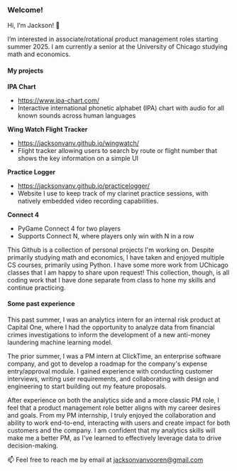 ### Welcome!

Hi, I’m Jackson! 👋 

I’m interested in associate/rotational product management roles starting summer 2025. I am currently a senior at the University of Chicago studying math and economics.

#### My projects
**IPA Chart**
- https://www.ipa-chart.com/
- Interactive international phonetic alphabet (IPA) chart with audio for all known sounds across human languages

**Wing Watch Flight Tracker**
- https://jacksonvanv.github.io/wingwatch/
- Flight tracker allowing users to search by route or flight number that shows the key information on a simple UI

**Practice Logger**
- https://jacksonvanv.github.io/practicelogger/
- Website I use to keep track of my clarinet practice sessions, with natively embedded video recording capabilities.

**Connect 4**
- PyGame Connect 4 for two players
- Supports Connect N, where players only win with N in a row

This Github is a collection of personal projects I'm working on. Despite primarily studying math and economics, I have taken and enjoyed multiple CS courses, primarily using Python. I have some more work from UChicago classes that I am happy to share upon request! This collection, though, is all coding work that I have done separate from class to hone my skills and continue practicing.

#### Some past experience

This past summer, I was an analytics intern for an internal risk product at Capital One, where I had the opportunity to analyze data from financial crimes investigations to inform the development of a new anti-money laundering machine learning model.

The prior summer, I was a PM intern at ClickTime, an enterprise software company, and got to develop a roadmap for the company's expense entry/approval module. I gained experience with conducting customer interviews, writing user requirements, and collaborating with design and engineering to start building out my feature proposals.

After experience on both the analytics side and a more classic PM role, I feel that a product management role better aligns with my career desires and goals. From my PM internship, I truly enjoyed the collaboration and ability to work end-to-end, interacting with users and create impact for both customers and the company. I am confident that my analytics skills will make me a better PM, as I've learned to effectively leverage data to drive decision-making.



📫 Feel free to reach me by email at jacksonvanvooren@gmail.com
